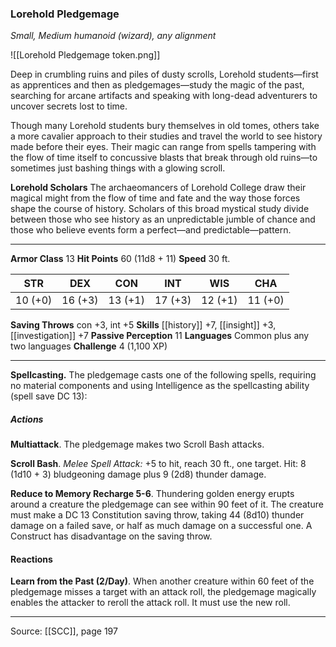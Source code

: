 ### Lorehold Pledgemage
_Small, Medium humanoid (wizard), any alignment_

![[Lorehold Pledgemage token.png]]

Deep in crumbling ruins and piles of dusty scrolls, Lorehold students—first as apprentices and then as pledgemages—study the magic of the past, searching for arcane artifacts and speaking with long-dead adventurers to uncover secrets lost to time.

Though many Lorehold students bury themselves in old tomes, others take a more cavalier approach to their studies and travel the world to see history made before their eyes. Their magic can range from spells tampering with the flow of time itself to concussive blasts that break through old ruins—to sometimes just bashing things with a glowing scroll.


**Lorehold Scholars** The archaeomancers of Lorehold College draw their magical might from the flow of time and fate and the way those forces shape the course of history. Scholars of this broad mystical study divide between those who see history as an unpredictable jumble of chance and those who believe events form a perfect—and predictable—pattern.





---

**Armor Class** 13
**Hit Points** 60 (11d8 + 11)
**Speed** 30 ft.

| STR     | DEX     | CON     | INT     | WIS     | CHA     |
|---------|---------|---------|---------|---------|---------|
| 10 (+0) | 16 (+3) | 13 (+1) | 17 (+3) | 12 (+1) | 11 (+0) |

**Saving Throws** con +3, int +5
**Skills** [[history]] +7, [[insight]] +3, [[investigation]] +7
**Passive Perception** 11
**Languages** Common plus any two languages
**Challenge** 4 (1,100 XP)

---

**Spellcasting.** The pledgemage casts one of the following spells, requiring no material components and using Intelligence as the spellcasting ability (spell save DC 13):

##### Actions
**Multiattack**. The pledgemage makes two Scroll Bash attacks.

**Scroll Bash**. _Melee Spell Attack:_ +5 to hit, reach 30 ft., one target. Hit: 8 (1d10 + 3) bludgeoning damage plus 9 (2d8) thunder damage.

**Reduce to Memory Recharge 5-6**. Thundering golden energy erupts around a creature the pledgemage can see within 90 feet of it. The creature must make a DC 13 Constitution saving throw, taking 44 (8d10) thunder damage on a failed save, or half as much damage on a successful one. A Construct has disadvantage on the saving throw.

#### Reactions
**Learn from the Past (2/Day)**. When another creature within 60 feet of the pledgemage misses a target with an attack roll, the pledgemage magically enables the attacker to reroll the attack roll. It must use the new roll.


---

Source: [[SCC]], page 197